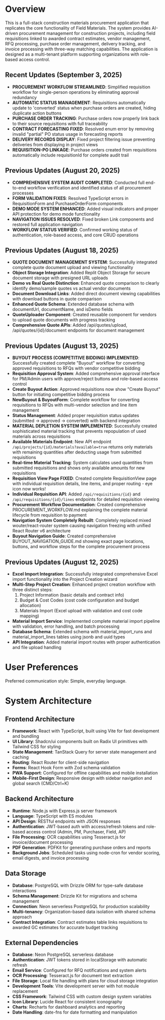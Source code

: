 # Overview

This is a full-stack construction materials procurement application that replicates the core functionality of Field Materials. The system provides AI-driven procurement management for construction projects, including field requisitions linked to awarded contract estimates, vendor management, RFQ processing, purchase order management, delivery tracking, and invoice processing with three-way matching capabilities. The application is designed as a multi-tenant platform supporting organizations with role-based access control.

## Recent Updates (September 3, 2025)
- **PROCUREMENT WORKFLOW STREAMLINED**: Simplified requisition workflow for single-person operations by eliminating approval redundancy
- **AUTOMATIC STATUS MANAGEMENT**: Requisitions automatically update to 'converted' status when purchase orders are created, hiding duplicate action buttons
- **PURCHASE ORDER TRACKING**: Purchase orders now properly link back to their source requisitions with full traceability
- **CONTRACT FORECASTING FIXED**: Resolved enum error by removing invalid "partial" PO status usage in forecasting reports
- **DELIVERY RECORDS DISPLAY**: Fixed project filtering issue preventing deliveries from displaying in project views
- **REQUISITION-PO LINKAGE**: Purchase orders created from requisitions automatically include requisitionId for complete audit trail

## Previous Updates (August 20, 2025)
- **COMPREHENSIVE SYSTEM AUDIT COMPLETED**: Conducted full end-to-end workflow verification and identified status of all procurement processes
- **FORM VALIDATION FIXES**: Resolved TypeScript errors in RequisitionForm and PurchaseOrderForm components
- **DEMO MODE SYSTEM ENHANCED**: Added visual indicators and proper API protection for demo mode functionality
- **NAVIGATION ISSUES RESOLVED**: Fixed broken Link components and restored full application navigation
- **WORKFLOW STATUS VERIFIED**: Confirmed working status of authentication, role-based access, and core CRUD operations

## Previous Updates (August 18, 2025)
- **QUOTE DOCUMENT MANAGEMENT SYSTEM**: Successfully integrated complete quote document upload and viewing functionality
- **Object Storage Integration**: Added Replit Object Storage for secure document storage with presigned URL uploads
- **Demo vs Real Quote Distinction**: Enhanced quote comparison to clearly identify demo/sample quotes vs actual vendor documents
- **Document Download Links**: Added direct document viewing capabilities with download buttons in quote comparison
- **Enhanced Quote Schema**: Extended database schema with documentUrl, documentName, and isDemo fields
- **QuoteUploader Component**: Created reusable component for vendors to upload quote documents with progress tracking
- **Comprehensive Quote APIs**: Added /api/quotes/upload, /api/quotes/{id}/document endpoints for document management

## Previous Updates (August 13, 2025)
- **BUYOUT PROCESS (COMPETITIVE BIDDING) IMPLEMENTED**: Successfully created complete "Buyout" workflow for converting approved requisitions to RFQs with vendor competitive bidding
- **Requisition Approval System**: Added comprehensive approval interface for PM/Admin users with approve/reject buttons and role-based access control
- **Create Buyout Action**: Approved requisitions now show "Create Buyout" button for initiating competitive bidding process
- **NewBuyout & BuyoutForm**: Complete workflow for converting requisitions to RFQs with multi-vendor selection and line item management
- **Status Management**: Added proper requisition status updates (submitted → approved → converted) with backend integration
- **MATERIAL DEPLETION SYSTEM IMPLEMENTED**: Successfully created sophisticated material tracking that prevents repopulation of used materials across requisitions
- **Available Materials Endpoint**: New API endpoint `/api/projects/{id}/materials?available=true` returns only materials with remaining quantities after deducting usage from submitted requisitions
- **Real-time Material Tracking**: System calculates used quantities from submitted requisitions and shows only available amounts for new requisitions
- **Requisition View Page FIXED**: Created complete RequisitionView page with individual requisition details, line items, and proper routing - eye icon now works!
- **Individual Requisition API**: Added `/api/requisitions/{id}` and `/api/requisitions/{id}/lines` endpoints for detailed requisition viewing
- **Procurement Workflow Documentation**: Created comprehensive PROCUREMENT_WORKFLOW.md explaining the complete material lifecycle from requisition to payment
- **Navigation System Completely Rebuilt**: Completely replaced mixed wouter/react-router system causing navigation freezing with unified React Router v6 architecture
- **Buyout Navigation Guide**: Created comprehensive BUYOUT_NAVIGATION_GUIDE.md showing exact page locations, buttons, and workflow steps for the complete procurement process

## Previous Updates (August 12, 2025)
- **Excel Import Integration**: Successfully integrated comprehensive Excel import functionality into the Project Creation wizard
- **Multi-Step Project Creation**: Enhanced project creation workflow with three distinct steps:
  1. Project Information (basic details and contract info)
  2. Budget & Cost Codes (cost code configuration and budget allocation)
  3. Materials Import (Excel upload with validation and cost code mapping)
- **Material Import Service**: Implemented complete material import pipeline with validation, error handling, and batch processing
- **Database Schema**: Extended schema with material_import_runs and material_import_lines tables using jsonb and uuid types
- **API Integration**: Added material import routes with proper authentication and file upload handling

# User Preferences

Preferred communication style: Simple, everyday language.

# System Architecture

## Frontend Architecture
- **Framework**: React with TypeScript, built using Vite for fast development and bundling
- **UI Library**: Shadcn/ui components built on Radix UI primitives with Tailwind CSS for styling
- **State Management**: TanStack Query for server state management and caching
- **Routing**: React Router for client-side navigation
- **Forms**: React Hook Form with Zod schema validation
- **PWA Support**: Configured for offline capabilities and mobile installation
- **Mobile-First Design**: Responsive design with sidebar navigation and global search (CMD/Ctrl+K)

## Backend Architecture
- **Runtime**: Node.js with Express.js server framework
- **Language**: TypeScript with ES modules
- **API Design**: RESTful endpoints with JSON responses
- **Authentication**: JWT-based auth with access/refresh tokens and role-based access control (Admin, PM, Purchaser, Field, AP)
- **File Processing**: OCR capabilities using Tesseract.js for invoice/document processing
- **PDF Generation**: PDFKit for generating purchase orders and reports
- **Background Jobs**: Scheduled tasks using node-cron for vendor scoring, email digests, and invoice processing

## Data Storage
- **Database**: PostgreSQL with Drizzle ORM for type-safe database interactions
- **Schema Management**: Drizzle Kit for migrations and schema management
- **Connection**: Neon serverless PostgreSQL for production scalability
- **Multi-tenancy**: Organization-based data isolation with shared schema approach
- **Contract Integration**: Contract estimates table links requisitions to awarded GC estimates for accurate budget tracking

## External Dependencies
- **Database**: Neon PostgreSQL serverless database
- **Authentication**: JWT tokens stored in localStorage with automatic refresh
- **Email Service**: Configured for RFQ notifications and system alerts
- **OCR Processing**: Tesseract.js for document text extraction
- **File Storage**: Local file handling with plans for cloud storage integration
- **Development Tools**: Vite development server with hot module replacement
- **CSS Framework**: Tailwind CSS with custom design system variables
- **Icon Library**: Lucide React for consistent iconography
- **Charts**: Recharts for dashboard analytics and reporting
- **Date Handling**: date-fns for date formatting and manipulation
